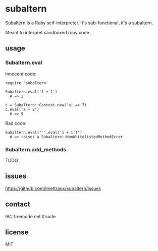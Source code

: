 
# subaltern

Subaltern is a Ruby self-interpreter. It's sub-functional, it's a subaltern.

Meant to interpret sandboxed ruby code.


## usage

### Subaltern.eval

Innocent code:

    require 'subaltern'

    Subaltern.eval('1 + 1')
      # => 2

    c = Subaltern::Context.new('a' => 7)
    c.eval('a + 2')
      # => 9

Bad code:

    Subaltern.eval("''.eval('1 + 1')")
      # => raises a Subaltern::NonWhitelistedMethodError

### Subaltern.add_methods

TODO


## issues

https://github.com/jmettraux/subaltern/issues


## contact

IRC freenode.net #ruote


## license

MIT

